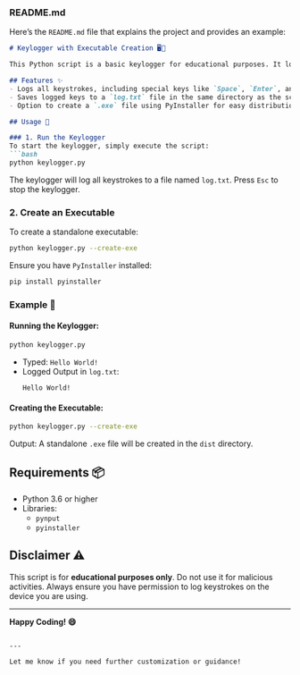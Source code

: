 ### **README.md**
Here’s the `README.md` file that explains the project and provides an example:

```markdown
# Keylogger with Executable Creation 🖥️🔑

This Python script is a basic keylogger for educational purposes. It logs all keystrokes into a `log.txt` file and includes functionality to create a standalone executable using PyInstaller.

## Features ✨
- Logs all keystrokes, including special keys like `Space`, `Enter`, and `Backspace`.
- Saves logged keys to a `log.txt` file in the same directory as the script.
- Option to create a `.exe` file using PyInstaller for easy distribution.

## Usage 🚀

### 1. Run the Keylogger
To start the keylogger, simply execute the script:
```bash
python keylogger.py
```
The keylogger will log all keystrokes to a file named `log.txt`. Press `Esc` to stop the keylogger.

### 2. Create an Executable
To create a standalone executable:
```bash
python keylogger.py --create-exe
```
Ensure you have `PyInstaller` installed:
```bash
pip install pyinstaller
```

### Example 📝
#### Running the Keylogger:
```bash
python keylogger.py
```
- Typed: `Hello World!`
- Logged Output in `log.txt`:
  ```
  Hello World!
  ```

#### Creating the Executable:
```bash
python keylogger.py --create-exe
```
Output: A standalone `.exe` file will be created in the `dist` directory.

## Requirements 📦
- Python 3.6 or higher
- Libraries:
  - `pynput`
  - `pyinstaller`

## Disclaimer ⚠️
This script is for **educational purposes only**. Do not use it for malicious activities. Always ensure you have permission to log keystrokes on the device you are using.

---

**Happy Coding! 😄**
```

---

Let me know if you need further customization or guidance!

